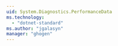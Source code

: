 ```yaml
---
uid: System.Diagnostics.PerformanceData
ms.technology: 
  - "dotnet-standard"
ms.author: "jgalasyn"
manager: "ghogen"
---
```

